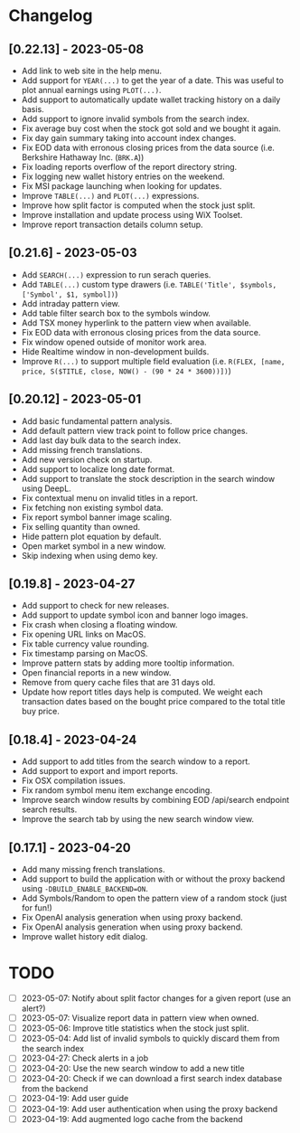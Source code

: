 # Changelog

## [0.22.13] - 2023-05-08
- Add link to web site in the help menu.
- Add support for `YEAR(...)` to get the year of a date. This was useful to plot annual earnings using `PLOT(...)`.
- Add support to automatically update wallet tracking history on a daily basis.
- Add support to ignore invalid symbols from the search index.
- Fix average buy cost when the stock got sold and we bought it again.
- Fix day gain summary taking into account index changes.
- Fix EOD data with erronous closing prices from the data source (i.e. Berkshire Hathaway Inc. (`BRK.A`))
- Fix loading reports overflow of the report directory string.
- Fix logging new wallet history entries on the weekend.
- Fix MSI package launching when looking for updates.
- Improve `TABLE(...)` and `PLOT(...)` expressions.
- Improve how split factor is computed when the stock just split.
- Improve installation and update process using WiX Toolset.
- Improve report transaction details column setup.

## [0.21.6] - 2023-05-03
- Add `SEARCH(...)` expression to run serach queries.
- Add `TABLE(...)` custom type drawers (i.e. `TABLE('Title', $symbols, ['Symbol', $1, symbol])`) 
- Add intraday pattern view.
- Add table filter search box to the symbols window.
- Add TSX money hyperlink to the pattern view when available.
- Fix EOD data with erronous closing prices from the data source.
- Fix window opened outside of monitor work area.
- Hide Realtime window in non-development builds.
- Improve `R(...)` to support multiple field evaluation (i.e. `R(FLEX, [name, price, S($TITLE, close, NOW() - (90 * 24 * 3600))])`)

## [0.20.12] - 2023-05-01
- Add basic fundamental pattern analysis.
- Add default pattern view track point to follow price changes.
- Add last day bulk data to the search index.
- Add missing french translations.
- Add new version check on startup.
- Add support to localize long date format.
- Add support to translate the stock description in the search window using DeepL.
- Fix contextual menu on invalid titles in a report.
- Fix fetching non existing symbol data.
- Fix report symbol banner image scaling.
- Fix selling quantity than owned.
- Hide pattern plot equation by default.
- Open market symbol in a new window.
- Skip indexing when using demo key.

## [0.19.8] - 2023-04-27
- Add support to check for new releases.
- Add support to update symbol icon and banner logo images.
- Fix crash when closing a floating window.
- Fix opening URL links on MacOS.
- Fix table currency value rounding.
- Fix timestamp parsing on MacOS.
- Improve pattern stats by adding more tooltip information.
- Open financial reports in a new window.
- Remove from query cache files that are 31 days old.
- Update how report titles days help is computed. We weight each transaction dates based on the bought price compared to the total title buy price.

## [0.18.4] - 2023-04-24
- Add support to add titles from the search window to a report.
- Add support to export and import reports.
- Fix OSX compilation issues.
- Fix random symbol menu item exchange encoding.
- Improve search window results by combining EOD /api/search endpoint search results.
- Improve the search tab by using the new search window view.

## [0.17.1] - 2023-04-20
- Add many missing french translations.
- Add support to build the application with or without the proxy backend using `-DBUILD_ENABLE_BACKEND=ON`.
- Add Symbols/Random to open the pattern view of a random stock (just for fun!)
- Fix OpenAI analysis generation when using proxy backend.
- Fix OpenAI analysis generation when using proxy backend.
- Improve wallet history edit dialog.

# TODO
- [ ] 2023-05-07: Notify about split factor changes for a given report (use an alert?)
- [ ] 2023-05-07: Visualize report data in pattern view when owned.
- [ ] 2023-05-06: Improve title statistics when the stock just split.
- [ ] 2023-05-04: Add list of invalid symbols to quickly discard them from the search index
- [ ] 2023-04-27: Check alerts in a job
- [ ] 2023-04-20: Use the new search window to add a new title
- [ ] 2023-04-20: Check if we can download a first search index database from the backend
- [ ] 2023-04-19: Add user guide
- [ ] 2023-04-19: Add user authentication when using the proxy backend
- [ ] 2023-04-19: Add augmented logo cache from the backend
